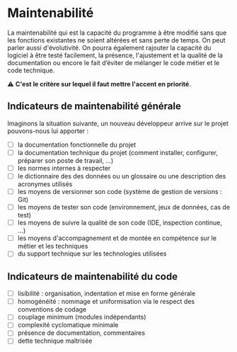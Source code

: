 # Maintenabilité

La maintenabilité qui est la capacité du programme à être modifié sans que les fonctions existantes ne soient altérées et sans perte de temps.
On peut parler aussi d'évolutivité. On pourra également rajouter la capacité du logiciel à être testé facilement, la présence, l'ajustement et la qualité de la documentation ou encore le fait d’éviter de mélanger le code métier et le code technique.

:warning: **C'est le critère sur lequel il faut mettre l'accent en priorité**.

## Indicateurs de maintenabilité générale

Imaginons la situation suivante, un nouveau développeur arrive sur le projet pouvons-nous lui apporter :

* [ ] la documentation fonctionnelle du projet
* [ ] la documentation technique du projet (comment installer, configurer, préparer son poste de travail, ...)
* [ ] les normes internes à respecter
* [ ] le dictionnaire des des données ou un glossaire ou une description des acronymes utilisés
* [ ] les moyens de versionner son code (système de gestion de versions : Git)
* [ ] les moyens de tester son code (environnement, jeux de données, cas de test)
* [ ] les moyens de suivre la qualité de son code (IDE, inspection continue, ...)
* [ ] les moyens d'accompagnement et de montée en compétence sur le métier et les techniques
* [ ] du support technique sur les technologies utilisées

## Indicateurs de maintenabilité du code

* [ ] lisibilité : organisation, indentation et mise en forme générale
* [ ] homogénéité : nommage et uniformisation via le respect des conventions de codage
* [ ] couplage minimum (modules indépendants)
* [ ] complexité cyclomatique minimale
* [ ] présence de documentation, commentaires
* [ ] dette technique maîtrisée
